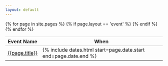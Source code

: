 ```yaml
---
layout: default
---
```


<table class="table-striped">
 <thead>
  <tr>
   <th> Event Name </th>
   <th> When </th>
  </tr>
 </thead>
 <tbody>
 {% for page in site.pages %}
  {% if page.layout == 'event' %}
  <tr>
   <td> <a href="{% if page.external %}{{page.external.link}}{% else %}{{site.baseurl}}/{{page.url}}{%endif%}"> {{page.title}} </a> </td>
   <td> {% include dates.html start=page.date.start end=page.date.end %} </td>
  </tr>
  {% endif %}
 {% endfor %}
 </tbody>
</table>
